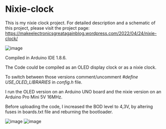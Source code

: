 # Nixie-clock
This is my nixie clock project.
For detailed description and a schematic of this project, please visit the project page:
https://makeelectronicsgreatagainblog.wordpress.com/2022/04/24/nixie-clock/

![image](https://user-images.githubusercontent.com/72305802/222466031-7029fcae-4053-4450-b50a-d1d87c701c1e.png)


Compiled in Arduino IDE 1.8.6.

The Code could be compiled as an OLED display clock or as a nixie clock.

To switch between those versions comment/uncomment _#define USE_OLED_LIBRARIES_ in _config.h_ file.

I run the OLED version on an Arduino UNO board and the nixie version on an Arduino Pro Mini 5V 16MHz.

Before uploading the code, I increased the BOD level to 4,3V, by altering fuses in boards.txt file and reburning the bootloader.

![image](https://user-images.githubusercontent.com/72305802/222466239-99055175-f0f6-411a-98f3-c3849f0aa406.png)
![image](https://user-images.githubusercontent.com/72305802/222466327-d5047a9a-d372-48d4-9be1-62f0cea9f714.png)
